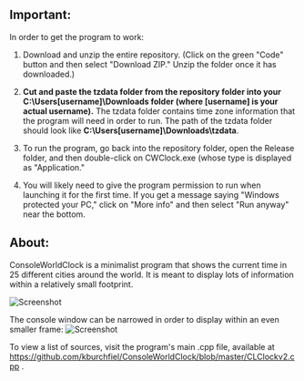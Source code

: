 ## Important:

In order to get the program to work:

1. Download and unzip the entire repository. (Click on the green "Code" button and then select "Download ZIP." Unzip the folder once it has downloaded.)

2. **Cut and paste the tzdata folder from the repository folder into your C:\Users\[username]\Downloads folder (where [username] is your actual username).** The tzdata folder contains time zone information that the program will need in order to run. The path of the tzdata folder should look like **C:\Users\[username]\Downloads\tzdata**.

3. To run the program, go back into the repository folder, open the Release folder, and then double-click on CWClock.exe (whose type is displayed as "Application."

4. You will likely need to give the program permission to run when launching it for the first time. If you get a message saying "Windows protected your PC," click on "More info" and then select "Run anyway" near the bottom.


## About:

ConsoleWorldClock is a minimalist program that shows the current time in 25 different cities around the world. It is meant to display lots of information within a relatively small footprint. 

![Screenshot](https://github.com/kburchfiel/ConsoleWorldClock/blob/master/Screenshot.jpg)

The console window can be narrowed in order to display within an even smaller frame:
![Screenshot](https://github.com/kburchfiel/ConsoleWorldClock/blob/master/Screenshotsmaller.jpg)

To view a list of sources, visit the program's main .cpp file, available at https://github.com/kburchfiel/ConsoleWorldClock/blob/master/CLClockv2.cpp . 
